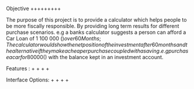 Objective
+++++++++

The purpose of this project is to provide a calculator which helps people to be more fiscally responsible. By providing long term results for different purchase scenarios. e.g a banks calculator suggests a person can afford a Car Loan of 1 100 000 ($) over 60 Months; The calculator would show the net position of the investment after 60 months and the alternative if they make a cheaper purchase coupled with a saving. e.g purchase a car for 80 000 ($) with the balance kept in an investment account.

Features :
+
+
+
+

Interface Options:
+
+
+
+

